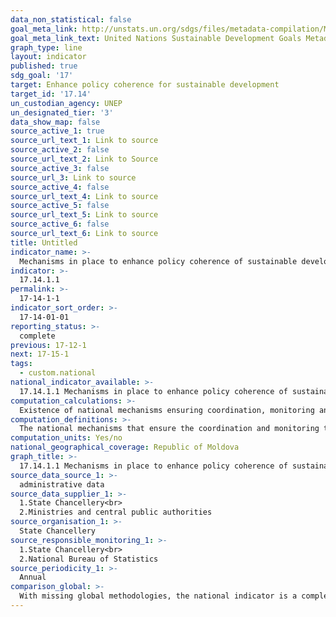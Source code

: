 ```yaml
---
data_non_statistical: false
goal_meta_link: http://unstats.un.org/sdgs/files/metadata-compilation/Metadata-Goal-17.pdf
goal_meta_link_text: United Nations Sustainable Development Goals Metadata (pdf 468kB)
graph_type: line
layout: indicator
published: true
sdg_goal: '17'
target: Enhance policy coherence for sustainable development
target_id: '17.14'
un_custodian_agency: UNEP
un_designated_tier: '3'
data_show_map: false
source_active_1: true
source_url_text_1: Link to source
source_active_2: false
source_url_text_2: Link to Source
source_active_3: false
source_url_3: Link to source
source_active_4: false
source_url_text_4: Link to source
source_active_5: false
source_url_text_5: Link to source
source_active_6: false
source_url_text_6: Link to source
title: Untitled
indicator_name: >-
  Mechanisms in place to enhance policy coherence of sustainable development
indicator: >-
  17.14.1.1
permalink: >-
  17-14-1-1
indicator_sort_order: >-
  17-14-01-01
reporting_status: >-
  complete
previous: 17-12-1
next: 17-15-1
tags:
  - custom.national
national_indicator_available: >-
  17.14.1.1 Mechanisms in place to enhance policy coherence of sustainable development
computation_calculations: >-
  Existence of national mechanisms ensuring coordination, monitoring and evaluation of enhanced coherence of national policies for sustainable development in line with the Sustainable Development Goals.
computation_definitions: >-
  The national mechanisms that ensure the coordination and monitoring the process of enhancing the coherence of sustainable development policies are the following: National Coordination Council for Sustainable Development (GD. 912/2016); Coordinating Councils for SDG in sector policies; NBS as the institution that coordinates at the national level the process of updating and monitoring the SDG indicators' fulfilment.
computation_units: Yes/no
national_geographical_coverage: Republic of Moldova
graph_title: >-
  17.14.1.1 Mechanisms in place to enhance policy coherence of sustainable development
source_data_source_1: >-
  administrative data
source_data_supplier_1: >-
  1.State Chancellery<br> 
  2.Ministries and central public authorities
source_organisation_1: >-
  State Chancellery
source_responsible_monitoring_1: >-
  1.State Chancellery<br> 
  2.National Bureau of Statistics
source_periodicity_1: >-
  Annual
comparison_global: >-
  With missing global methodologies, the national indicator is a complementary one, meant to meet the established global target
---
```

